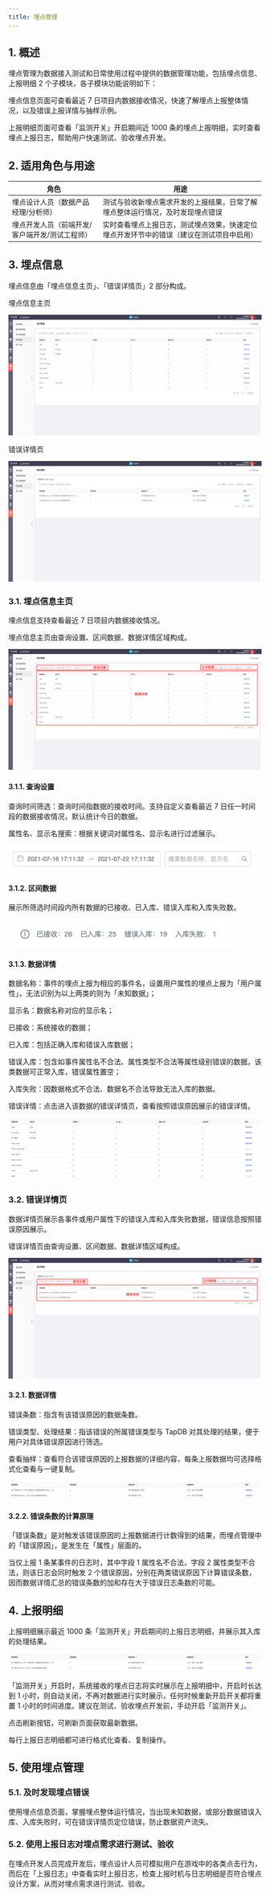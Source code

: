 ```yaml
---
title: 埋点管理
---
```


## 1. 概述

埋点管理为数据接入测试和日常使用过程中提供的数据管理功能，包括埋点信息、上报明细 2 个子模块，各子模块功能说明如下：

埋点信息页面可查看最近 7 日项目内数据接收情况，快速了解埋点上报整体情况，以及错误上报详情与抽样示例。

上报明细页面可查看「监测开关」开启期间近 1000 条的埋点上报明细，实时查看埋点上报日志，帮助用户快速测试、验收埋点开发。

## 2. 适用角色与用途

| 角色                                | 用途                                                                           |
| ----------------------------------- | ------------------------------------------------------------------------------ |
| 埋点设计人员（数据产品经理/分析师） | 测试与验收新埋点需求开发的上报结果，日常了解埋点整体运行情况，及时发现埋点错误 |
| 埋点开发人员（前端开发/客户端开发/测试工程师）     | 实时查看埋点上报日志，测试埋点效果，快速定位埋点开发环节中的错误（建议在测试项目中启用） |

## 3. 埋点信息

埋点信息由「埋点信息主页」、「错误详情页」2 部分构成。

埋点信息主页

![埋点信息主页](/img/customEvent/tracking_manager_1.png)

错误详情页

![错误详情页](/img/customEvent/tracking_manager_2.png)

### 3.1. 埋点信息主页

埋点信息支持查看最近 7 日项目内数据接收情况。

埋点信息主页由查询设置、区间数据、数据详情区域构成。

![埋点信息主页](/img/customEvent/tracking_manager_3.png)

#### 3.1.1. 查询设置

查询时间筛选：查询时间指数据的接收时间。支持自定义查看最近 7 日任一时间段的数据接收情况，默认统计今日的数据。

属性名、显示名搜索：根据关键词对属性名、显示名进行过滤展示。

![查询设置](/img/customEvent/tracking_manager_4.png)

#### 3.1.2. 区间数据

展示所筛选时间段内所有数据的已接收、已入库、错误入库和入库失败数。

![区间数据](/img/customEvent/tracking_manager_5.png)

#### 3.1.3. 数据详情

数据名称：事件的埋点上报为相应的事件名，设置用户属性的埋点上报为「用户属性」，无法识别为以上两类的则为「未知数据」；

显示名：数据名称对应的显示名；

已接收：系统接收的数据；

已入库：包括正确入库和错误入库数据；

错误入库：包含如事件属性名不合法、属性类型不合法等属性级别错误的数据，该类数据可正常入库，错误属性置空；

入库失败：因数据格式不合法、数据名不合法导致无法入库的数据。

错误详情：点击进入该数据的错误详情页，查看按照错误原因展示的错误详情。

![数据详情](/img/customEvent/tracking_manager_6.png)

### 3.2. 错误详情页

数据详情页展示各事件或用户属性下的错误入库和入库失败数据，错误信息按照错误原因展示。

错误详情页由查询设置、区间数据、数据详情区域构成。

![错误详情页](/img/customEvent/tracking_manager_7.png)

#### 3.2.1. 数据详情

错误条数：指含有该错误原因的数据条数。

错误类型、处理结果：指该错误的所属错误类型与 TapDB 对其处理的结果，便于用户对具体错误原因进行筛选。

查看抽样：查看符合该错误原因的上报数据的详细内容，每条上报数据均可选择格式化查看与一键复制。

![数据详情](/img/customEvent/tracking_manager_8.png)

#### 3.2.2. 错误条数的计算原理

「错误条数」是对触发该错误原因的上报数据进行计数得到的结果，而埋点管理中的「错误原因」，是发生在「属性」层面的。

当仅上报 1 条某事件的日志时，其中字段 1 属性名不合法，字段 2 属性类型不合法，则该日志会同时触发 2 个错误原因，分别在两类错误原因下计算错误条数，因而数据详情汇总的错误条数的加和存在大于错误日志条数的可能。

## 4. 上报明细

上报明细展示最近 1000 条「监测开关」开启期间的上报日志明细，并展示其入库的处理结果。

![上报明细](/img/customEvent/tracking_manager_8.png)

「监测开关」开启时，系统接收的埋点日志将实时展示在上报明细中，开启时长达到 1 小时，则自动关闭，不再对数据进行实时展示，任何时候重新开启开关都将重置 1 小时的时间进度。建议在测试、验收埋点开发前，手动开启「监测开关」。

点击刷新按钮，可刷新页面获取最新数据。

每行上报日志明细都可进行格式化查看、复制操作。

## 5. 使用埋点管理

### 5.1. 及时发现埋点错误

使用埋点信息页面，掌握埋点整体运行情况，当出现未知数据，或部分数据错误入库、入库失败时，可在错误详情页定位错误，防止数据资产流失。

### 5.2. 使用上报日志对埋点需求进行测试、验收

在埋点开发人员完成开发后，埋点设计人员可模拟用户在游戏中的各类点击行为，而后在「上报日志」中查看实时上报日志，检查上报时机与日志明细是否符合埋点设计方案，从而对埋点需求进行测试、验收。
